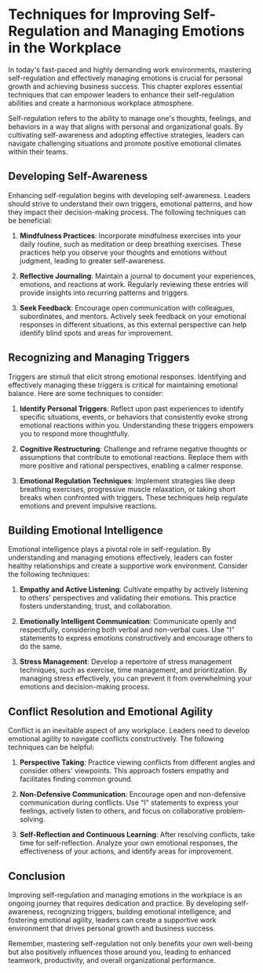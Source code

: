 Techniques for Improving Self-Regulation and Managing Emotions in the Workplace
========================================================================================

In today's fast-paced and highly demanding work environments, mastering self-regulation and effectively managing emotions is crucial for personal growth and achieving business success. This chapter explores essential techniques that can empower leaders to enhance their self-regulation abilities and create a harmonious workplace atmosphere.



Self-regulation refers to the ability to manage one's thoughts, feelings, and behaviors in a way that aligns with personal and organizational goals. By cultivating self-awareness and adopting effective strategies, leaders can navigate challenging situations and promote positive emotional climates within their teams.

Developing Self-Awareness
-------------------------

Enhancing self-regulation begins with developing self-awareness. Leaders should strive to understand their own triggers, emotional patterns, and how they impact their decision-making process. The following techniques can be beneficial:

1. **Mindfulness Practices**: Incorporate mindfulness exercises into your daily routine, such as meditation or deep breathing exercises. These practices help you observe your thoughts and emotions without judgment, leading to greater self-awareness.

2. **Reflective Journaling**: Maintain a journal to document your experiences, emotions, and reactions at work. Regularly reviewing these entries will provide insights into recurring patterns and triggers.

3. **Seek Feedback**: Encourage open communication with colleagues, subordinates, and mentors. Actively seek feedback on your emotional responses in different situations, as this external perspective can help identify blind spots and areas for improvement.

Recognizing and Managing Triggers
---------------------------------

Triggers are stimuli that elicit strong emotional responses. Identifying and effectively managing these triggers is critical for maintaining emotional balance. Here are some techniques to consider:

1. **Identify Personal Triggers**: Reflect upon past experiences to identify specific situations, events, or behaviors that consistently evoke strong emotional reactions within you. Understanding these triggers empowers you to respond more thoughtfully.

2. **Cognitive Restructuring**: Challenge and reframe negative thoughts or assumptions that contribute to emotional reactions. Replace them with more positive and rational perspectives, enabling a calmer response.

3. **Emotional Regulation Techniques**: Implement strategies like deep breathing exercises, progressive muscle relaxation, or taking short breaks when confronted with triggers. These techniques help regulate emotions and prevent impulsive reactions.

Building Emotional Intelligence
-------------------------------

Emotional intelligence plays a pivotal role in self-regulation. By understanding and managing emotions effectively, leaders can foster healthy relationships and create a supportive work environment. Consider the following techniques:

1. **Empathy and Active Listening**: Cultivate empathy by actively listening to others' perspectives and validating their emotions. This practice fosters understanding, trust, and collaboration.

2. **Emotionally Intelligent Communication**: Communicate openly and respectfully, considering both verbal and non-verbal cues. Use "I" statements to express emotions constructively and encourage others to do the same.

3. **Stress Management**: Develop a repertoire of stress management techniques, such as exercise, time management, and prioritization. By managing stress effectively, you can prevent it from overwhelming your emotions and decision-making process.

Conflict Resolution and Emotional Agility
-----------------------------------------

Conflict is an inevitable aspect of any workplace. Leaders need to develop emotional agility to navigate conflicts constructively. The following techniques can be helpful:

1. **Perspective Taking**: Practice viewing conflicts from different angles and consider others' viewpoints. This approach fosters empathy and facilitates finding common ground.

2. **Non-Defensive Communication**: Encourage open and non-defensive communication during conflicts. Use "I" statements to express your feelings, actively listen to others, and focus on collaborative problem-solving.

3. **Self-Reflection and Continuous Learning**: After resolving conflicts, take time for self-reflection. Analyze your own emotional responses, the effectiveness of your actions, and identify areas for improvement.

Conclusion
----------

Improving self-regulation and managing emotions in the workplace is an ongoing journey that requires dedication and practice. By developing self-awareness, recognizing triggers, building emotional intelligence, and fostering emotional agility, leaders can create a supportive work environment that drives personal growth and business success.

Remember, mastering self-regulation not only benefits your own well-being but also positively influences those around you, leading to enhanced teamwork, productivity, and overall organizational performance.
